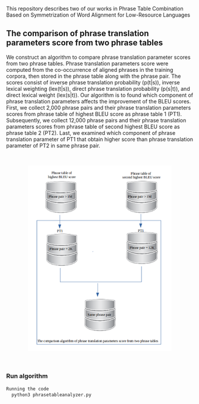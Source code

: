 This repository describes two of our works in Phrase Table Combination Based on Symmetrization of Word Alignment for Low-Resource Languages

## The comparison of phrase translation parameters score from two phrase tables
We construct an algorithm to compare phrase translation parameter scores from two phrase tables. 
Phrase translation parameters score were computed from the co-occurrence of aligned phrases in the training corpora, then stored in the phrase table along with the phrase pair. The scores consist of inverse phrase translation probability (p(t|s)), inverse lexical weighting (lex(t|s)), direct phrase translation probability (p(s|t)), and direct lexical weight (lex(s|t)). Our algorithm is to found which component of phrase translation parameters affects the improvement of the BLEU scores. First, we collect 2,000 phrase pairs and their phrase translation parameters scores from phrase table of highest BLEU score as phrase table 1 (PT1). Subsequently, we collect 12,000 phrase pairs and their phrase translation parameters scores from phrase table of second highest BLEU score as phrase table 2 (PT2). Last, we examined which component of phrase translation parameter of PT1 that obtain higher score than phrase translation parameter of PT2 in same phrase pair.

<br>
<p align="center">
<img height="500" src="https://github.com/s4d3/PhraseTableCombination/blob/master/TheComparisonAlgorithm.png" />
</p>  
<br>

### Run algorithm

```
Running the code
  python3 phrasetableanalyzer.py

```
